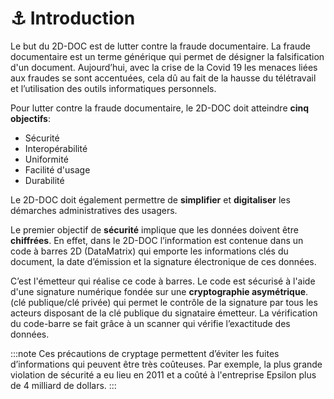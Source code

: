 # ⚓ Introduction

Le but du 2D-DOC est de lutter contre la fraude documentaire. La fraude documentaire est un terme générique qui permet de désigner la falsification d'un document. Aujourd’hui, avec la crise de la Covid 19 les menaces liées aux fraudes se sont accentuées, cela dû au fait de la hausse du télétravail et l’utilisation des outils informatiques personnels.

Pour lutter contre la fraude documentaire, le 2D-DOC doit atteindre **cinq objectifs**:

- Sécurité
- Interopérabilité
- Uniformité
- Facilité d'usage 
- Durabilité

 Le 2D-DOC doit également permettre de **simplifier** et **digitaliser** les démarches administratives des usagers.

Le premier objectif de **sécurité** implique que les données doivent être **chiffrées**. En effet, dans le 2D-DOC l’information est contenue dans un code à barres 2D (DataMatrix) qui emporte les informations clés du document, la date d’émission et la signature électronique de ces données. 

C’est l'émetteur qui réalise ce code à barres. Le code est sécurisé à l'aide d'une signature numérique fondée sur une **cryptographie asymétrique**. (clé publique/clé privée) qui permet le contrôle de la signature par tous les acteurs disposant de la clé publique du signataire émetteur. La vérification du code-barre se fait grâce à un scanner qui vérifie l’exactitude des données.

:::note
Ces précautions de cryptage permettent d’éviter les fuites d’informations qui peuvent être très coûteuses. Par exemple, la plus grande violation de sécurité a eu lieu en 2011 et a coûté à l'entreprise Epsilon plus de 4 milliard de dollars.
:::

